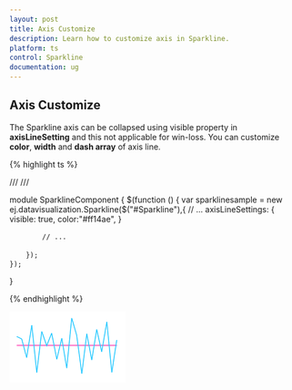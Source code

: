 ```yaml
---
layout: post
title: Axis Customize
description: Learn how to customize axis in Sparkline.
platform: ts
control: Sparkline
documentation: ug
---
```


## Axis Customize 

The Sparkline axis can be collapsed using visible property in **axisLineSetting** and this not applicable for win-loss. You can customize **color**, **width** and **dash array** of axis line.

 {% highlight ts %}
 
/// <reference path="tsfiles/jquery.d.ts" />
/// <reference path="tsfiles/ej.web.all.d.ts" />

module SparklineComponent {
    $(function () {
        var sparklinesample = new ej.datavisualization.Sparkline($("#Sparkline"),{
            // ...
            axisLineSettings: {
                visible: true,
                color:"#ff14ae",
            }

            // ...

        });
    });
}

{% endhighlight %}

![](Axis-Customize_images/Axis-Customize_img1.png)